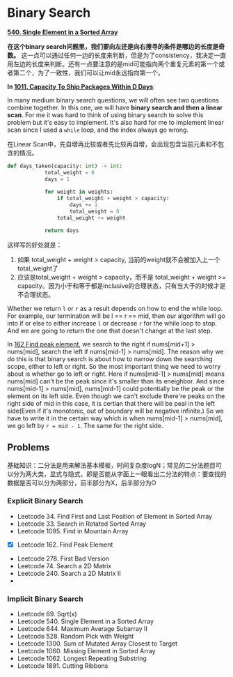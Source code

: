 # Binary Search

**[540. Single Element in a Sorted Array](https://leetcode.com/problems/single-element-in-a-sorted-array/)**

**在这个binary search问题里，我们要向左还是向右搜寻的条件是哪边的长度是奇数。** 这一点可以通过任何一边的长度来判断，但是为了consistency，我决定一直用左边的长度来判断。还有一点要注意的是mid可能指向两个重复元素的第一个或者第二个，为了一致性，我们可以让mid永远指向第一个。



**In [1011. Capacity To Ship Packages Within D Days](https://leetcode.com/problems/capacity-to-ship-packages-within-d-days/)**:

In many medium binary search questions, we will often see two questions combine together. In this one, we will have **binary search and then a linear scan**. For me it was hard to think of using binary search to solve this problem but it's easy to implement. It's also hard for me to implement linear scan since I used a `while` loop, and the index always go wrong.

在Linear Scan中，先自增再比较或者先比较再自增，会出现包含当前元素和不包含的情况。

```python
def days_taken(capacity: int) -> int:
            total_weight = 0
            days = 1
      
            for weight in weights:
                if total_weight + weight > capacity:
                    days += 1
                    total_weight = 0
                total_weight += weight

            return days

```

这样写的好处就是：

1. 如果 total_weight + weight > capacity, 当前的weight就不会被加入上一个total_weight了
2. 应该是total_weight + weight > capacity，而不是 total_weight + weight >= capacity。因为小于和等于都是inclusive的合理状态，只有当大于的时候才是不合理状态。



Whether we return `l` or `r` as a result depends on how to end the while loop. For example, our termination will be l == r == mid, then our algorithm will go into if or else to either increase `l` or decrease `r` for the while loop to stop. And we are going to return the one that doesn't change at the last step.

In [162 Find peak element](./162_find_peak_element.py), we search to the right if nums[mid+1] > nums[mid], search the left if nums[mid-1] > nums[mid]. The reason why we do this is that binary search is about how to narrow down the searching scope, either to left or right. So the most important thing we need to worry about is whether go to left or right. Here if nums[mid-1] > nums[mid] means nums[mid] can't be the peak since it's smaller than its eneighbor. And since nums[mid-1] > nums[mid], nums[mid-1] could potentially be the peak or the element on its left side. Even though we can't exclude there're peaks on the right side of mid in this case, it is certian that there will be peal in the left side(Even if it's monotonic, out of boundary will be negative infinite.) So we have to write it in the certain way which is when nums[mid-1] > nums[mid], we go left by `r = mid - 1`. The same for the right side.

## Problems
基础知识：二分法是用来解法基本模板，时间复杂度logN；常见的二分法题目可以分为两大类，显式与隐式，即是否能从字面上一眼看出二分法的特点：要查找的数据是否可以分为两部分，前半部分为X，后半部分为O
### Explicit Binary Search
- Leetcode 34. Find First and Last Position of Element in Sorted Array
- Leetcode 33. Search in Rotated Sorted Array
- Leetcode 1095. Find in Mountain Array
- [x] Leetcode 162. Find Peak Element
- Leetcode 278. First Bad Version
- Leetcode 74. Search a 2D Matrix
- Leetcode 240. Search a 2D Matrix II
- 
### Implicit Binary Search
- Leetcode 69. Sqrt(x)
- Leetcode 540. Single Element in a Sorted Array
- Leetcode 644. Maximum Average Subarray II
- Leetcode 528. Random Pick with Weight
- Leetcode 1300. Sum of Mutated Array Closest to Target
- Leetcode 1060. Missing Element in Sorted Array
- Leetcode 1062. Longest Repeating Substring
- Leetcode 1891. Cutting Ribbons